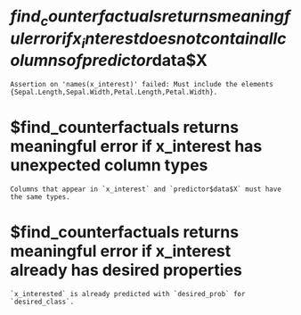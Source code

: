 # $find_counterfactuals returns meaningful error if x_interest does not contain all columns of predictor$data$X

    Assertion on 'names(x_interest)' failed: Must include the elements {Sepal.Length,Sepal.Width,Petal.Length,Petal.Width}.

# $find_counterfactuals returns meaningful error if x_interest has unexpected column types

    Columns that appear in `x_interest` and `predictor$data$X` must have the same types.

# $find_counterfactuals returns meaningful error if x_interest already has desired properties

    `x_interested` is already predicted with `desired_prob` for `desired_class`.


